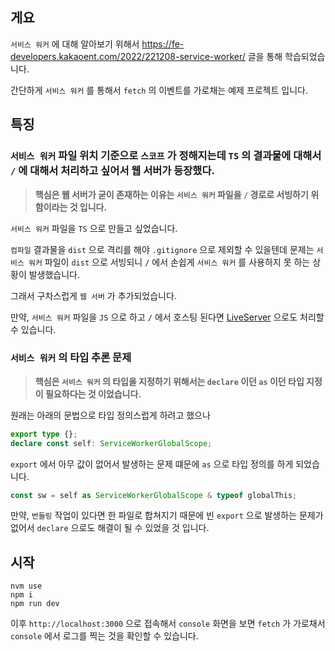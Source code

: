 ## 게요

`서비스 워커` 에 대해 알아보기 위해서 https://fe-developers.kakaoent.com/2022/221208-service-worker/ 글을 통해 학습되었습니다.

간단하게 `서비스 워커` 를 통해서 `fetch` 의 이벤트를 가로채는 예제 프로젝트 입니다.

## 특징

### `서비스 워커` 파일 위치 기준으로 `스코프` 가 정해지는데 `TS` 의 결과물에 대해서 `/` 에 대해서 처리하고 싶어서 웹 서버가 등장했다.

> **핵심은 웹 서버가 굳이 존재하는 이유는 `서비스 워커` 파일을 `/` 경로로 서빙하기 위함이라는 것 입니다.**

`서비스 워커` 파일을 `TS` 으로 만들고 싶었습니다.

`컴파일` 결과물을 `dist` 으로 격리를 해야 `.gitignore` 으로 제외할 수 있을텐데 문제는 `서비스 워커` 파일이 `dist` 으로 서빙되니 `/` 에서 손쉽게 `서비스 워커` 를 사용하지 못 하는 상황이 발생했습니다.

그래서 구차스럽게 `웹 서버` 가 추가되었습니다.

만약, `서비스 워커` 파일을 `JS` 으로 하고 `/` 에서 호스팅 된다면 [LiveServer](https://marketplace.visualstudio.com/items?itemName=ritwickdey.LiveServer) 으로도 처리할 수 있습니다.

### `서비스 워커` 의 타입 추론 문제

> **핵심은 `서비스 워커` 의 타입을 지정하기 위해서는 `declare` 이던 `as` 이던 타입 지정이 필요하다는 것 이었습니다.**

원래는 아래의 문법으로 타입 정의스럽게 하려고 했으나

```ts
export type {};
declare const self: ServiceWorkerGlobalScope;
```

`export` 에서 아무 값이 없어서 발생하는 문제 떄문에 `as` 으로 타입 정의를 하게 되었습니다.

```ts
const sw = self as ServiceWorkerGlobalScope & typeof globalThis;
```

만약, `번들링` 작업이 있다면 한 파일로 합쳐지기 때문에 빈 `export` 으로 발생하는 문제가 없어서 `declare` 으로도 해결이 될 수 있었을 것 입니다.

## 시작

```shell
nvm use
npm i
npm run dev
```

이후 `http://localhost:3000` 으로 접속해서 `console` 화면을 보면 `fetch` 가 가로채서 `console` 에서 로그를 찍는 것을 확인할 수 있습니다.
